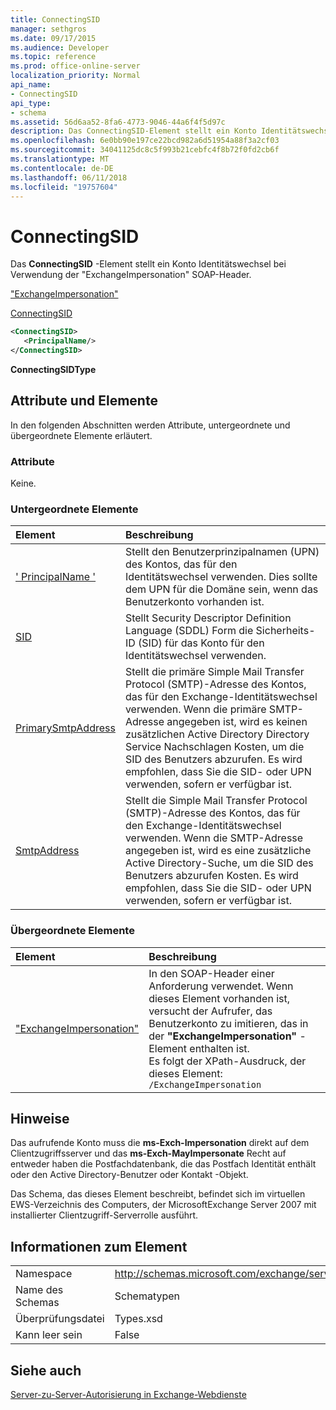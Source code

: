 ```yaml
---
title: ConnectingSID
manager: sethgros
ms.date: 09/17/2015
ms.audience: Developer
ms.topic: reference
ms.prod: office-online-server
localization_priority: Normal
api_name:
- ConnectingSID
api_type:
- schema
ms.assetid: 56d6aa52-8fa6-4773-9046-44a6f4f5d97c
description: Das ConnectingSID-Element stellt ein Konto Identitätswechsel bei Verwendung der "ExchangeImpersonation" SOAP-Header.
ms.openlocfilehash: 6e0bb90e197ce22bcd982a6d51954a88f3a2cf03
ms.sourcegitcommit: 34041125dc8c5f993b21cebfc4f8b72f0fd2cb6f
ms.translationtype: MT
ms.contentlocale: de-DE
ms.lasthandoff: 06/11/2018
ms.locfileid: "19757604"
---
```

# <a name="connectingsid"></a>ConnectingSID

Das **ConnectingSID** -Element stellt ein Konto Identitätswechsel bei Verwendung der "ExchangeImpersonation" SOAP-Header. 
  
["ExchangeImpersonation"](exchangeimpersonation.md)
  
[ConnectingSID](connectingsid.md)
  
```xml
<ConnectingSID>
   <PrincipalName/>
</ConnectingSID>
```

 **ConnectingSIDType**
## <a name="attributes-and-elements"></a>Attribute und Elemente

In den folgenden Abschnitten werden Attribute, untergeordnete und übergeordnete Elemente erläutert.
  
### <a name="attributes"></a>Attribute

Keine.
  
### <a name="child-elements"></a>Untergeordnete Elemente

|**Element**|**Beschreibung**|
|:-----|:-----|
|[' PrincipalName '](principalname.md) <br/> |Stellt den Benutzerprinzipalnamen (UPN) des Kontos, das für den Identitätswechsel verwenden. Dies sollte dem UPN für die Domäne sein, wenn das Benutzerkonto vorhanden ist.  <br/> |
|[SID](sid.md) <br/> |Stellt Security Descriptor Definition Language (SDDL) Form die Sicherheits-ID (SID) für das Konto für den Identitätswechsel verwenden.  <br/> |
|[PrimarySmtpAddress](primarysmtpaddress.md) <br/> |Stellt die primäre Simple Mail Transfer Protocol (SMTP)-Adresse des Kontos, das für den Exchange-Identitätswechsel verwenden. Wenn die primäre SMTP-Adresse angegeben ist, wird es keinen zusätzlichen Active Directory Directory Service Nachschlagen Kosten, um die SID des Benutzers abzurufen. Es wird empfohlen, dass Sie die SID- oder UPN verwenden, sofern er verfügbar ist.  <br/> |
|[SmtpAddress](smtpaddress.md) <br/> |Stellt die Simple Mail Transfer Protocol (SMTP)-Adresse des Kontos, das für den Exchange-Identitätswechsel verwenden. Wenn die SMTP-Adresse angegeben ist, wird es eine zusätzliche Active Directory-Suche, um die SID des Benutzers abzurufen Kosten. Es wird empfohlen, dass Sie die SID- oder UPN verwenden, sofern er verfügbar ist.  <br/> |
   
### <a name="parent-elements"></a>Übergeordnete Elemente

|**Element**|**Beschreibung**|
|:-----|:-----|
|["ExchangeImpersonation"](exchangeimpersonation.md) <br/> |In den SOAP-Header einer Anforderung verwendet. Wenn dieses Element vorhanden ist, versucht der Aufrufer, das Benutzerkonto zu imitieren, das in der **"ExchangeImpersonation"** -Element enthalten ist.  <br/> Es folgt der XPath-Ausdruck, der dieses Element:  <br/>  `/ExchangeImpersonation` <br/> |
   
## <a name="remarks"></a>Hinweise

Das aufrufende Konto muss die **ms-Exch-Impersonation** direkt auf dem Clientzugriffsserver und das **ms-Exch-MayImpersonate** Recht auf entweder haben die Postfachdatenbank, die das Postfach Identität enthält oder den Active Directory-Benutzer oder Kontakt -Objekt. 
  
Das Schema, das dieses Element beschreibt, befindet sich im virtuellen EWS-Verzeichnis des Computers, der MicrosoftExchange Server 2007 mit installierter Clientzugriff-Serverrolle ausführt.
  
## <a name="element-information"></a>Informationen zum Element

|||
|:-----|:-----|
|Namespace  <br/> |http://schemas.microsoft.com/exchange/services/2006/types  <br/> |
|Name des Schemas  <br/> |Schematypen  <br/> |
|Überprüfungsdatei  <br/> |Types.xsd  <br/> |
|Kann leer sein  <br/> |False  <br/> |
   
## <a name="see-also"></a>Siehe auch



[Server-zu-Server-Autorisierung in Exchange-Webdienste](http://msdn.microsoft.com/library/f1610a20-672d-448b-8c00-5b0fbcaf31cb%28Office.15%29.aspx)

